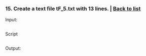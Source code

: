 ### <a id='task_15'>15. Create a text file tF_5.txt with 13 lines.</a>  |  [Back to list](#back_to_list)

Input:
``` bash

```

Script
```

```

Output:
```

```
